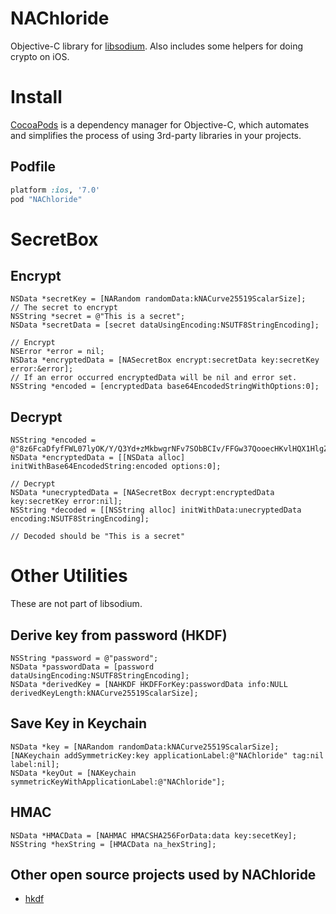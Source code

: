 NAChloride
====

Objective-C library for [libsodium](https://github.com/jedisct1/libsodium). Also includes some helpers for doing crypto on iOS.

# Install

[CocoaPods](http://cocoapods.org) is a dependency manager for Objective-C, which automates and simplifies the process of using 3rd-party libraries in your projects.

## Podfile

```ruby
platform :ios, '7.0'
pod "NAChloride"
```

# SecretBox

## Encrypt
```objc
NSData *secretKey = [NARandom randomData:kNACurve25519ScalarSize];
// The secret to encrypt
NSString *secret = @"This is a secret";
NSData *secretData = [secret dataUsingEncoding:NSUTF8StringEncoding];

// Encrypt
NSError *error = nil;
NSData *encryptedData = [NASecretBox encrypt:secretData key:secretKey error:&error];
// If an error occurred encryptedData will be nil and error set.
NSString *encoded = [encryptedData base64EncodedStringWithOptions:0];
```

## Decrypt
```objc
NSString *encoded = @"8z6FcaDfyfFWL07lyOK/Y/Q3Yd+zMkbwgrNFv7SObBCIv/FFGw37QooecHKvlHQX1HlgZRouqgE=";
NSData *encryptedData = [[NSData alloc] initWithBase64EncodedString:encoded options:0];

// Decrypt
NSData *unecryptedData = [NASecretBox decrypt:encryptedData key:secretKey error:nil];
NSString *decoded = [[NSString alloc] initWithData:unecryptedData encoding:NSUTF8StringEncoding];

// Decoded should be "This is a secret"
```

# Other Utilities

These are not part of libsodium.

## Derive key from password (HKDF)
```objc
NSString *password = @"password";
NSData *passwordData = [password dataUsingEncoding:NSUTF8StringEncoding];
NSData *derivedKey = [NAHKDF HKDFForKey:passwordData info:NULL derivedKeyLength:kNACurve25519ScalarSize];
```

## Save Key in Keychain
```objc
NSData *key = [NARandom randomData:kNACurve25519ScalarSize];
[NAKeychain addSymmetricKey:key applicationLabel:@"NAChloride" tag:nil label:nil];
NSData *keyOut = [NAKeychain symmetricKeyWithApplicationLabel:@"NAChloride"];
```

## HMAC
```obj
NSData *HMACData = [NAHMAC HMACSHA256ForData:data key:secetKey];
NSString *hexString = [HMACData na_hexString];
```

## Other open source projects used by NAChloride

* [hkdf](https://github.com/seb-m/CryptoPill)
